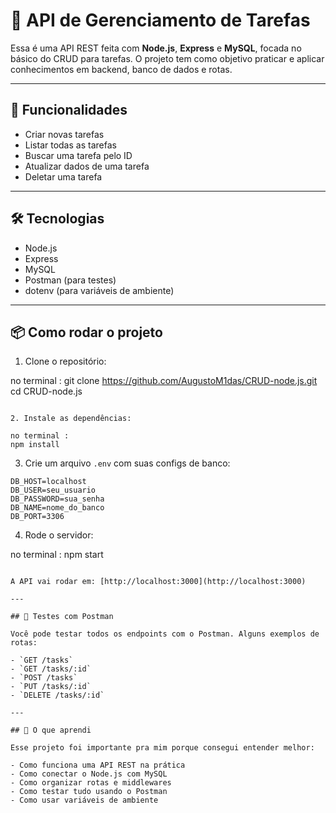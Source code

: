 # 📝 API de Gerenciamento de Tarefas

Essa é uma API REST feita com **Node.js**, **Express** e **MySQL**, focada no básico do CRUD para tarefas. O projeto tem como objetivo praticar e aplicar conhecimentos em backend, banco de dados e rotas.

---

## 🔧 Funcionalidades

- Criar novas tarefas
- Listar todas as tarefas
- Buscar uma tarefa pelo ID
- Atualizar dados de uma tarefa
- Deletar uma tarefa

---

## 🛠️ Tecnologias

- Node.js
- Express
- MySQL
- Postman (para testes)
- dotenv (para variáveis de ambiente)

---

## 📦 Como rodar o projeto

1. Clone o repositório:

no terminal :
git clone https://github.com/AugustoM1das/CRUD-node.js.git
cd CRUD-node.js
```

2. Instale as dependências:

no terminal :
npm install
```

3. Crie um arquivo `.env` com suas configs de banco:

```env
DB_HOST=localhost
DB_USER=seu_usuario
DB_PASSWORD=sua_senha
DB_NAME=nome_do_banco
DB_PORT=3306
```

4. Rode o servidor:

no terminal :
npm start
```

A API vai rodar em: [http://localhost:3000](http://localhost:3000)

---

## 🧪 Testes com Postman

Você pode testar todos os endpoints com o Postman. Alguns exemplos de rotas:

- `GET /tasks`
- `GET /tasks/:id`
- `POST /tasks`
- `PUT /tasks/:id`
- `DELETE /tasks/:id`

---

## 💭 O que aprendi

Esse projeto foi importante pra mim porque consegui entender melhor:

- Como funciona uma API REST na prática
- Como conectar o Node.js com MySQL
- Como organizar rotas e middlewares
- Como testar tudo usando o Postman
- Como usar variáveis de ambiente
